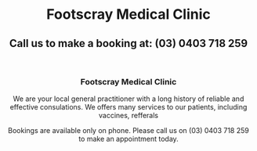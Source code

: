 <doctype html>
<html>
<head>
  <style>
  h1 {
    text-align: center;
  }
  h2 {
    text-align: center;
  }
  h3 {
    text-align: center;
  }
  p {
    text-align: center;
  }
  div {
    text-align: center;
  }
</style>
</head>

  <header>
    <h1>
      Footscray Medical Clinic
    </h1>
    <h2>
      Call us to make a booking at: (03) 0403 718 259
    </h2>
  </header>

  <body>
    <h3>
      Footscray Medical Clinic
    </h3>
    <p>
      We are your local general practitioner with a long history of reliable and effective consulations. We offers many services to our patients, including vaccines, refferals
    </p>
    <p>
      Bookings are available only on phone. Please call us on (03) 0403 718 259 to make an appointment today.
    </p>
  </body>

  

</html>

